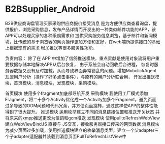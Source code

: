 # B2BSupplier_Android
B2B供应商询盘管理买家采购供应商报价接受消息
是为方便供应商查看询盘，提供报价，浏览采购信息，发布产品详情而开发出的一种类似邮件功能的APP，该APP可以处理买家的各种采购需求和
提供采购服务信息浏览，基于邮件和新闻模块，比传统的基于浏览器的网页操作更加方便和友好，在web端所提供接口的基础上根据现有的需求
增加推送等很多服务性功能。

负责内容： 除了在 APP 中增加了信鸽推送模块，重点贡献是使用对象流将用户重要数据存储本地解决APP从后台恢复， 由于系统会自动回收后台进程，
恢复时服务器数据又没有及时加载，从而导致界面异常错乱的问题。增加MobclickAgent友盟用户分析（操作了好多点击事件），与原有的用户分析联合用，
开发出推送模块，首页模块，消息模块，发现模块，采购模块。

首页模块   使用多个fragment加底部导航开发
采购模块   我使用工厂模式添加Fragment，将二十多个Activity优化成一个Activity加多个Fragment，避免页面过多导致的OOM问题和代码冗余，并方便页面跳转，通过这样使APP的整体性能得到了很大提升。
推送模块   运用枚举建立不同的消息链接位置和推送开关状态  并将原来的xmpp推送更改为信鸽和gcm推送
发现模块   使用pulltoRefreshWebView建立WebViewBindJS 直接与 JS交互，接收服务器接口传来的网页数据
消息模块   为减少页面过多加载，使用推送模块建立的枚举消息类型，建立一个父adapter三个子adapter适配器并装载到消息页面PullToRefreshListView中
